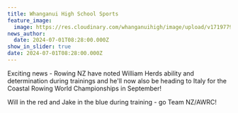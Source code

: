 ```yaml
---
title: Whanganui High School Sports
feature_image:
  image: https://res.cloudinary.com/whanganuihigh/image/upload/v1719779298/News/AWRC.jpg
news_author:
  date: 2024-07-01T08:28:00.000Z
show_in_slider: true
date: 2024-07-01T08:28:00.000Z
---
```

Exciting news - Rowing NZ have noted William Herds ability and determination during trainings and he'll now also be heading to Italy for the Coastal Rowing World Championships in September!

Will in the red and Jake in the blue during training - go Team NZ/AWRC!
